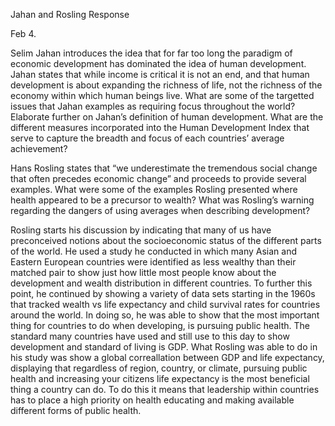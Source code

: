 Jahan and Rosling Response 

Feb 4. 

Selim Jahan introduces the idea that for far too long the paradigm of economic development has dominated the idea of human development. Jahan states that while income is critical it is not an end, and that human development is about expanding the richness of life, not the richness of the economy within which human beings live. What are some of the targetted issues that Jahan examples as requiring focus throughout the world? Elaborate further on Jahan’s definition of human development. What are the different measures incorporated into the Human Development Index that serve to capture the breadth and focus of each countries’ average achievement?

Hans Rosling states that “we underestimate the tremendous social change that often precedes economic change” and proceeds to provide several examples. What were some of the examples Rosling presented where health appeared to be a precursor to wealth? What was Rosling’s warning regarding the dangers of using averages when describing development?

Rosling starts his discussion by indicating that many of us have preconceived notions about the socioeconomic status of the different parts of the world. He used a study he conducted in which many Asian and Eastern European countries were identified as less wealthy than their matched pair to show just how little most people know about the development and wealth distribution in different countries. To further this point, he continued by showing a variety of data sets starting in the 1960s that tracked wealth vs life expectancy and child survival rates for countries around the world. In doing so, he was able to show that the most important thing for countries to do when developing, is pursuing public health. The standard many countries have used and still use to this day to show development and standard of living is GDP. What Rosling was able to do in his study was show a global correallation between GDP and life expectancy, displaying that regardless of region, country, or climate, pursuing public health and increasing your citizens life expectancy is the most beneficial thing a country can do. To do this it means that leadership within countries has to place a high priority on health educating and making available different forms of public health.

